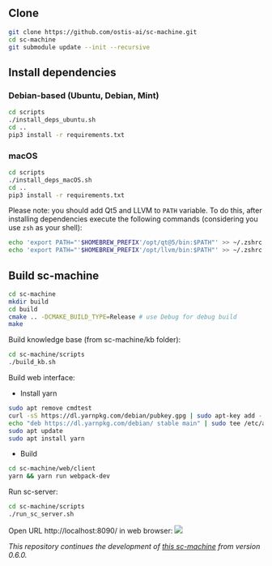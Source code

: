 ## Clone

```sh
git clone https://github.com/ostis-ai/sc-machine.git
cd sc-machine
git submodule update --init --recursive
```

## Install dependencies

### Debian-based (Ubuntu, Debian, Mint)

```sh
cd scripts
./install_deps_ubuntu.sh
cd ..
pip3 install -r requirements.txt
```

### macOS
```sh
cd scripts
./install_deps_macOS.sh
cd ..
pip3 install -r requirements.txt
```
Please note: you should add Qt5 and LLVM to `PATH` variable. To do this, after installing dependencies execute the following commands (considering you use `zsh` as your shell):
```sh
echo 'export PATH="'$HOMEBREW_PREFIX'/opt/qt@5/bin:$PATH"' >> ~/.zshrc
echo 'export PATH="'$HOMEBREW_PREFIX'/opt/llvm/bin:$PATH"' >> ~/.zshrc
```

## Build sc-machine
```sh
cd sc-machine
mkdir build
cd build
cmake .. -DCMAKE_BUILD_TYPE=Release # use Debug for debug build
make
```

Build knowledge base (from sc-machine/kb folder):
```sh
cd sc-machine/scripts
./build_kb.sh
```

Build web interface:
- Install yarn
```sh
sudo apt remove cmdtest
curl -sS https://dl.yarnpkg.com/debian/pubkey.gpg | sudo apt-key add -
echo "deb https://dl.yarnpkg.com/debian/ stable main" | sudo tee /etc/apt/sources.list.d/yarn.list
sudo apt update
sudo apt install yarn
```
- Build
```sh
cd sc-machine/web/client
yarn && yarn run webpack-dev
```

Run sc-server:
```sh
cd sc-machine/scripts
./run_sc_server.sh
```

Open URL http://localhost:8090/ in web browser:
![](https://i.imgur.com/wibISSV.png)


*This repository continues the development of [this sc-machine](https://github.com/ostis-dev/sc-machine) from version 0.6.0.*
